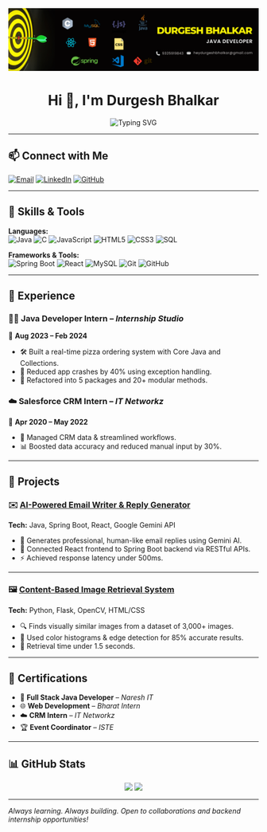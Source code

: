 
<div align="center"> <img src="Durgesh Banner.png"> </div>

### <h1 align="center">Hi 👋, I'm Durgesh Bhalkar</h1>


<p align="center">
  <img src="https://readme-typing-svg.demolab.com?font=Fira+Code&duration=2000&pause=1000&color=F75C7E&center=true&vCenter=true&width=435&lines=Java+Developer+%F0%9F%92%BB;Full+Stack+Developer+%F0%9F%92%AA;Software+Engineer+%F0%9F%96%A5%EF%B8%8F" alt="Typing SVG" />
</p>




---

## 📫 Connect with Me
[![Email](https://img.shields.io/badge/Gmail-heydurgeshbhalkar@gmail.com-red?style=flat-square&logo=gmail)](mailto:heydurgeshbhalkar@gmail.com)
[![LinkedIn](https://img.shields.io/badge/-LinkedIn-blue?style=flat-square&logo=linkedin&link=https://linkedin.com/in/durgesh-bhalkar7)](https://linkedin.com/in/durgesh-bhalkar7)
[![GitHub](https://img.shields.io/badge/GitHub-durgeshbhalkar-181717?style=flat-square&logo=github)](https://github.com/durgeshbhalkar)

---


## 🧠 Skills & Tools

**Languages:**  
![Java](https://img.shields.io/badge/Java-ED8B00?style=flat&logo=java&logoColor=white)
![C](https://img.shields.io/badge/C-00599C?style=flat&logo=c&logoColor=white)
![JavaScript](https://img.shields.io/badge/JavaScript-F7DF1E?style=flat&logo=javascript&logoColor=black)
![HTML5](https://img.shields.io/badge/HTML5-E34F26?style=flat&logo=html5&logoColor=white)
![CSS3](https://img.shields.io/badge/CSS3-1572B6?style=flat&logo=css3&logoColor=white)
![SQL](https://img.shields.io/badge/SQL-336791?style=flat&logo=postgresql&logoColor=white)

**Frameworks & Tools:**  
![Spring Boot](https://img.shields.io/badge/SpringBoot-6DB33F?style=flat&logo=spring-boot&logoColor=white)
![React](https://img.shields.io/badge/React-20232A?style=flat&logo=react&logoColor=61DAFB)
![MySQL](https://img.shields.io/badge/MySQL-005C84?style=flat&logo=mysql&logoColor=white)
![Git](https://img.shields.io/badge/Git-F05032?style=flat&logo=git&logoColor=white)
![GitHub](https://img.shields.io/badge/GitHub-181717?style=flat&logo=github)

---

## 💼 Experience

### 👨‍💻 Java Developer Intern – *Internship Studio*  
📅 **Aug 2023 – Feb 2024**

- 🛠 Built a real-time pizza ordering system with Core Java and Collections.
- 🧪 Reduced app crashes by 40% using exception handling.
- 🔄 Refactored into 5 packages and 20+ modular methods.

### ☁️ Salesforce CRM Intern – *IT Networkz*  
📅 **Apr 2020 – May 2022**

- 🔧 Managed CRM data & streamlined workflows.
- 📊 Boosted data accuracy and reduced manual input by 30%.

---

## 🚀 Projects

### ✉️ [AI-Powered Email Writer & Reply Generator](https://github.com/durgeshbhalkar/Email-reply-genrator)
**Tech:** Java, Spring Boot, React, Google Gemini API  
- 🤖 Generates professional, human-like email replies using Gemini AI.
- 🔗 Connected React frontend to Spring Boot backend via RESTful APIs.
- ⚡ Achieved response latency under 500ms.

---

### 🖼 [Content-Based Image Retrieval System](https://github.com/durgeshbhalkar/Content-Based-Image-Retriveal)
**Tech:** Python, Flask, OpenCV, HTML/CSS  
- 🔍 Finds visually similar images from a dataset of 3,000+ images.
- 🧠 Used color histograms & edge detection for 85% accurate results.
- 🚀 Retrieval time under 1.5 seconds.

---

## 📜 Certifications

- 🧠 **Full Stack Java Developer** – *Naresh IT*  
- 🌐 **Web Development** – *Bharat Intern*  
- ☁️ **CRM Intern** – *IT Networkz*  
- 🏆 **Event Coordinator** – *ISTE*

---

## 📊 GitHub Stats

<p align="center">
  <img src="https://github-readme-stats.vercel.app/api?username=durgeshbhalkar&show_icons=true&theme=tokyonight" height="160"/>
  <img src="https://github-readme-stats.vercel.app/api/top-langs/?username=durgeshbhalkar&layout=compact&theme=tokyonight" height="160"/>
</p>


---

_Always learning. Always building. Open to collaborations and backend internship opportunities!_





<!--
**durgeshbhalkar/durgeshbhalkar** is a ✨ _special_ ✨ repository because its `README.md` (this file) appears on your GitHub profile.

Here are some ideas to get you started:

- 🔭 I’m currently working on ...
- 🌱 I’m currently learning ...
- 👯 I’m looking to collaborate on ...
- 🤔 I’m looking for help with ...
- 💬 Ask me about ...
- 📫 How to reach me: ...
- 😄 Pronouns: ...
- ⚡ Fun fact: ...
-->
